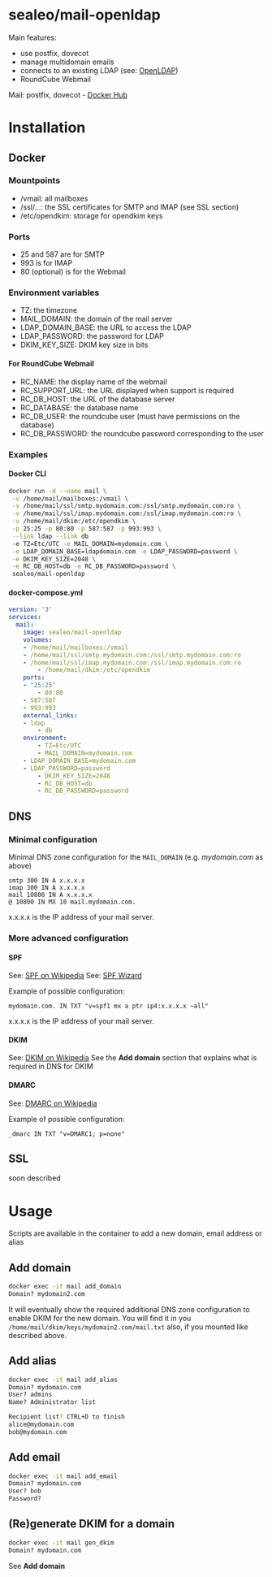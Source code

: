 # sealeo/mail-openldap

Main features:
* use postfix, dovecot
* manage multidomain emails
* connects to an existing LDAP (see: [OpenLDAP](https://hub.docker.com/r/sealeo/openldap/))
* RoundCube Webmail

Mail: postfix, dovecot - [Docker Hub](https://hub.docker.com/r/sealeo/mail-openldap/) 

# Installation
## Docker

### Mountpoints
- /vmail: all mailboxes
- /ssl/...: the SSL certificates for SMTP and IMAP (see SSL section)
- /etc/opendkim: storage for opendkim keys

### Ports
- 25 and 587 are for SMTP
- 993 is for IMAP
- 80 (optional) is for the Webmail

### Environment variables
- TZ: the timezone
- MAIL_DOMAIN: the domain of the mail server
- LDAP_DOMAIN_BASE: the URL to access the LDAP
- LDAP_PASSWORD: the password for LDAP
- DKIM_KEY_SIZE: DKIM key size in bits

#### For RoundCube Webmail
- RC_NAME: the display name of the webmail
- RC_SUPPORT_URL: the URL displayed when support is required
- RC_DB_HOST: the URL of the database server
- RC_DATABASE: the database name
- RC_DB_USER: the roundcube user (must have permissions on the database)
- RC_DB_PASSWORD: the roundcube password corresponding to the user

### Examples
#### Docker CLI
```bash
docker run -d --name mail \
 -v /home/mail/mailboxes:/vmail \
 -v /home/mail/ssl/smtp.mydomain.com:/ssl/smtp.mydomain.com:ro \
 -v /home/mail/ssl/imap.mydomain.com:/ssl/imap.mydomain.com:ro \
 -v /home/mail/dkim:/etc/opendkim \
 -p 25:25 -p 80:80 -p 587:587 -p 993:993 \
 --link ldap --link db
 -e TZ=Etc/UTC -e MAIL_DOMAIN=mydomain.com \
 -e LDAP_DOMAIN_BASE=ldapdomain.com -e LDAP_PASSWORD=password \
 -e DKIM_KEY_SIZE=2048 \
 -e RC_DB_HOST=db -e RC_DB_PASSWORD=password \
 sealeo/mail-openldap
```

#### docker-compose.yml
```yaml
version: '3'
services:
  mail:
    image: sealeo/mail-openldap
    volumes:
    - /home/mail/mailboxes:/vmail
    - /home/mail/ssl/smtp.mydomain.com:/ssl/smtp.mydomain.com:ro
    - /home/mail/ssl/imap.mydomain.com:/ssl/imap.mydomain.com:ro
		- /home/mail/dkim:/etc/opendkim
    ports:
    - "25:25"
		- 80:80
    - 587:587
    - 993:993
    external_links:
    - ldap
		- db
    environment:
		- TZ=Etc/UTC
		- MAIL_DOMAIN=mydomain.com
    - LDAP_DOMAIN_BASE=mydomain.com
    - LDAP_PASSWORD=password
		- DKIM_KEY_SIZE=2048
		- RC_DB_HOST=db
		- RC_DB_PASSWORD=password
```

## DNS
### Minimal configuration
Minimal DNS zone configuration for the `MAIL_DOMAIN` (e.g. *mydomain.com* as above)
```
smtp 300 IN A x.x.x.x
imap 300 IN A x.x.x.x
mail 10800 IN A x.x.x.x
@ 10800 IN MX 10 mail.mydomain.com.
```
x.x.x.x is the IP address of your mail server.

### More advanced configuration
#### SPF
See: [SPF on Wikipedia](https://en.wikipedia.org/wiki/Sender_Policy_Framework)
See: [SPF Wizard](https://www.spfwizard.net/)

Example of possible configuration:
```
mydomain.com. IN TXT "v=spf1 mx a ptr ip4:x.x.x.x ~all"
```
x.x.x.x is the IP address of your mail server.

#### DKIM
See: [DKIM on Wikipedia](https://en.wikipedia.org/wiki/DomainKeys_Identified_Mail)
See the **Add domain** section that explains what is required in DNS for DKIM

#### DMARC
See: [DMARC on Wikipedia](https://en.wikipedia.org/wiki/DMARC)

Example of possible configuration:
```
_dmarc IN TXT "v=DMARC1; p=none"
```

## SSL
soon described

# Usage
Scripts are available in the container to add a new domain, email address or alias

## Add domain
```bash
docker exec -it mail add_domain
Domain? mydomain2.com
```

It will eventually show the required additional DNS zone configuration to enable DKIM for the new domain.
You will find it in you `/home/mail/dkim/keys/mydomain2.com/mail.txt` also, if you mounted like described above.

## Add alias
```bash
docker exec -it mail add_alias
Domain? mydomain.com
User? admins
Name? Administrator list

Recipient list? CTRL+D to finish
alice@mydomain.com
bob@mydomain.com
```

## Add email
```bash
docker exec -it mail add_email
Domain? mydomain.com
User? bob
Password?
```

## (Re)generate DKIM for a domain
```bash
docker exec -it mail gen_dkim
Domain? mydomain.com
```
See **Add domain**
